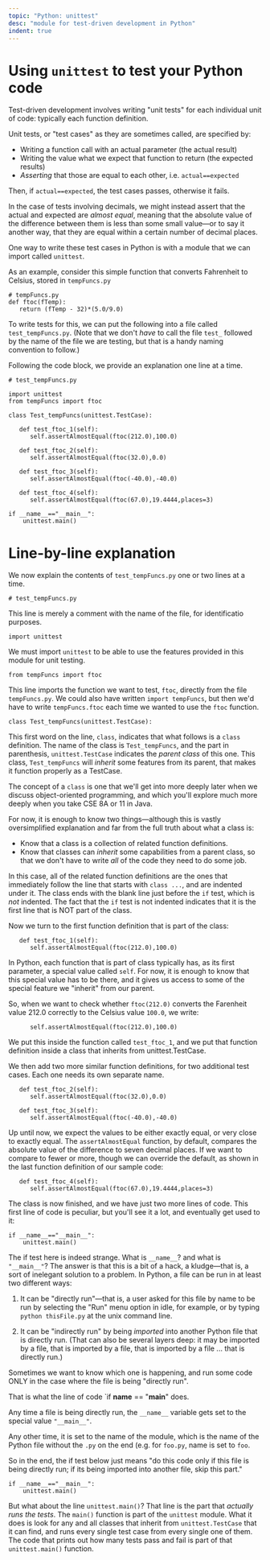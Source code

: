 ```yaml
---
topic: "Python: unittest"
desc: "module for test-driven development in Python"
indent: true
---
```


# Using `unittest` to test your Python code

Test-driven development involves writing "unit tests" for each individual
unit of code: typically each function definition.

Unit tests, or "test cases" as they are sometimes called, are specified
by:

* Writing a function call with an actual parameter (the actual result)
* Writing the value what we expect that function to return (the expected results)
* *Asserting* that those are equal to each other, i.e. `actual==expected`

Then, if `actual==expected`, the test cases passes, otherwise it fails.

In the case of tests involving decimals, we might instead assert that
the actual and expected are *almost equal*, meaning that the absolute
value of the difference between them is less than some small
value&mdash;or to say it another way, that they are equal within a
certain number of decimal places.

One way to write these test cases in Python is with a module that we can
import called `unittest`.  

As an example, consider this simple function that converts Fahrenheit
to Celsius, stored in `tempFuncs.py`

```
# tempFuncs.py
def ftoc(fTemp):
   return (fTemp - 32)*(5.0/9.0)
```

To write tests for this, we can put the following into a file called
`test_tempFuncs.py`.  (Note that we don't *have* to call the file `test_` followed by the name of the file we are testing, but that is a handy naming convention to follow.)

Following the code block, we provide an explanation one line at a time.

```
# test_tempFuncs.py

import unittest
from tempFuncs import ftoc

class Test_tempFuncs(unittest.TestCase):

   def test_ftoc_1(self):
      self.assertAlmostEqual(ftoc(212.0),100.0)

   def test_ftoc_2(self):
      self.assertAlmostEqual(ftoc(32.0),0.0)

   def test_ftoc_3(self):
      self.assertAlmostEqual(ftoc(-40.0),-40.0)

   def test_ftoc_4(self):
      self.assertAlmostEqual(ftoc(67.0),19.4444,places=3)

if __name__=="__main__":
    unittest.main()
```

# Line-by-line explanation

We now explain the contents of `test_tempFuncs.py` one or two lines at a time.


```
# test_tempFuncs.py
```

This line is merely a comment with the name of the file, for identificatio purposes.

```
import unittest
```

We must import `unittest` to be able to use the features provided in this module for unit testing.


```
from tempFuncs import ftoc
```

This line imports the function we want to test, `ftoc`, directly from the file `tempFuncs.py`.  We could also have written `import tempFuncs`, but then we'd have to write `tempFuncs.ftoc` each time we wanted to use the `ftoc` function.

```
class Test_tempFuncs(unittest.TestCase):
```

This first word on the line, `class`, indicates that what follows is a
`class` definition.  The name of the class is `Test_tempFuncs`, and the
part in parenthesis, `unittest.TestCase` indicates the *parent class* of
this one.    This class, `Test_tempFuncs` will *inherit* some features from
its parent, that makes it function properly as a TestCase.   

The concept of a `class` is one that we'll get into more
deeply later when we discuss object-oriented programming, and which
you'll explore much more deeply when you take CSE 8A or 11 in Java.

For now, it is enough to know two things&mdash;although this is vastly
oversimplified explanation and far from the full truth about what a class
is: 
* Know that a class is a collection of related function definitions.  
* Know that classes can *inherit* some capabilities from a parent class,
   so that we don't have to write *all* of the code they need to do some job.

In this case, all of the related function definitions are the ones that 
immediately follow the line that starts with `class ...`, and are indented
under it.    The class ends with the blank line just before the `if` test,
which is *not* indented.   The fact that the `if` test is not indented
indicates that it is the first line that is NOT part of the class.

Now we turn to the first function definition that is part of the class:

```
   def test_ftoc_1(self):
      self.assertAlmostEqual(ftoc(212.0),100.0)
```

In Python, each function that is part of class typically has, as its first
parameter, a special value called `self`.   For now, it is enough to know
that this special value has to be there, and it gives us access to some of 
the special feature we "inherit" from our parent.  

So, when we want to check whether `ftoc(212.0)` converts the Farenheit value
212.0 correctly to the Celsius value `100.0`, we write:

```
      self.assertAlmostEqual(ftoc(212.0),100.0)
```

We put this inside the function called `test_ftoc_1`, and we put that
function definition inside a class that inherits from unittest.TestCase.

We then add two more similar function definitions, for two additional
test cases.  Each one needs its own separate name.

```
   def test_ftoc_2(self):
      self.assertAlmostEqual(ftoc(32.0),0.0)

   def test_ftoc_3(self):
      self.assertAlmostEqual(ftoc(-40.0),-40.0)
```

Up until now, we expect the values to be either exactly equal, or very close
to exactly equal.  The `assertAlmostEqual` function, by default, compares
the absolute value of the difference to seven decimal places.  If we want to
compare to fewer or more, though we can override the default, as shown
in the last function definition of our sample code:

```
   def test_ftoc_4(self):
      self.assertAlmostEqual(ftoc(67.0),19.4444,places=3)
```

The class is now finished, and we have just two more lines of code.  This
first line of code is peculiar, but you'll see it a lot, and eventually get
used to it:

```
if __name__=="__main__":
    unittest.main()
```

The if test here is indeed strange.  What is `__name__`?  and what is `"__main__"`?  The answer is that this is a bit of a hack, a kludge&mdash;that is, a sort of inelegant solution to a problem.    In Python, a file can be run in at least two different ways:

1.  It can be "directly run"&mdash;that is, a user asked for this file
    by name to be run by selecting the "Run" menu option in idle, for
    example, or by typing `python thisFile.py` at the unix command line.

2.  It can be "indirectly run" by being *imported* into another Python
    file that is directly run.  (That can also be several layers deep: it
    may be imported by a file, that is imported by a file, that is
    imported by a file ... that is directly run.)

Sometimes we want to know which one is happening, and run some code
ONLY in the case where the file is being "directly run".

That is what the line of code `if __name__ == "__main__" does.

Any time a file is being directly run, the `__name__` variable gets set to
the special value `"__main__"`.   

Any other time, it is set to the name of the module, which is the name
of the Python file without the `.py` on the end (e.g. for `foo.py`,
name is set to `foo`.

So in the end, the if test below just means "do this code only if this 
file is being directly run; if its being imported into another file,
skip this part."

```
if __name__=="__main__":
    unittest.main()
```

But what about the line `unittest.main()`?  That line is the part that
*actually runs the tests*.  The `main()` function is part of the `unittest`
module. What it does is look for any and all classes that inherit from
`unittest.TestCase` that it can find, and runs every single test case
from every single one of them.   The code that prints out how many tests
pass and fail is part of that `unittest.main()` function.

